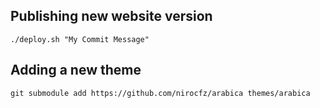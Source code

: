 ## Publishing new website version

    ./deploy.sh "My Commit Message"

## Adding a new theme

    git submodule add https://github.com/nirocfz/arabica themes/arabica
